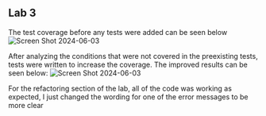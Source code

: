 ## Lab 3
The test coverage before any tests were added can be seen below
![Screen Shot 2024-06-03](https://user-images.githubusercontent.com/55165979/120691973-2a032900-c475-11eb-9426-c7202ac63fe6.png)

After analyzing the conditions that were not covered in the preexisting tests, tests were written to increase the coverage. The improved results can be seen below:
![Screen Shot 2024-06-03](https://user-images.githubusercontent.com/55165979/120691556-a0535b80-c474-11eb-875d-504d8d4dad28.png)

For the refactoring section of the lab, all of the code was working as expected, I just changed the wording for one of the error messages to be more clear
